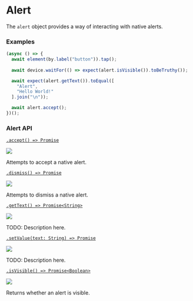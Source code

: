 # Alert

The `alert` object provides a way of interacting with native alerts.

### Examples

```javascript
(async () => {
  await element(by.label("button")).tap();
  
  await device.waitFor(() => expect(alert.isVisible()).toBeTruthy());

  await expect(alert.getText()).toEqual([
    "Alert",
    "Hello World!"
  ].join("\n"));

  await alert.accept();
})();
```

### Alert API

[```.accept() => Promise```](./alert/accept.md)

<img src="https://img.shields.io/badge/Platform-All-blue.svg" />

Attempts to accept a native alert.

[```.dismiss() => Promise```](./alert/dismiss.md)

<img src="https://img.shields.io/badge/Platform-All-blue.svg" />

Attempts to dismiss a native alert.

[```.getText() => Promise<String>```](./alert/getText.md)

<img src="https://img.shields.io/badge/Platform-All-blue.svg" />

TODO: Description here.

[```.setValue(text: String) => Promise```](./alert/setValue.md)

<img src="https://img.shields.io/badge/Platform-iOS-blue.svg" />

TODO: Description here.

[```.isVisible() => Promise<Boolean>```](./alert/isVisible.md)

<img src="https://img.shields.io/badge/Platform-~All-blue.svg" />

Returns whether an alert is visible.